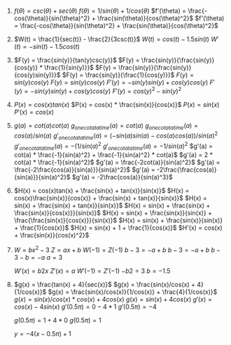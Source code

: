 1. $f(\theta) = csc(\theta) + sec(\theta)$
	$f(\theta) = 1/sin(\theta) + 1/cos(\theta)$
	$f'(\theta) = \frac{-cos(\theta)}{sin(\theta)^2} + \frac{sin(\theta)}{cos(\theta)^2}$
	$f'(\theta) = \frac{-cos(\theta)}{sin(\theta)^2} + \frac{sin(\theta)}{cos(\theta)^2}$
2. $W(t) = \frac{1}{sec(t)} - \frac{2}{3csc(t)}$
	$W(t) = cos(t) - 1.5sin(t)$
	$W'(t) = -sin(t) - 1.5cos(t)$
3. $F(y) = \frac{sin(y)}{tan(y)csc(y)}$
	$F(y) = \frac{sin(y)}{\frac{sin(y)}{cos(y)} * \frac{1}{sin(y)}}$
	$F(y) = \frac{sin(y)}{\frac{sin(y)}{cos(y)sin(y)}}$
	$F(y) = \frac{sin(y)}{\frac{1}{cos(y)}}$
	$F(y) = sin(y)cos(y)$
	$F(y) = sin(y)cos(y)$
	$F'(y) = -sin(y)sin(y) + cos(y)cos(y)$
	$F'(y) = -sin(y)sin(y) + cos(y)cos(y)$
	$F'(y) = cos(y)^2 -sin(y)^2$
4. $P(x) = cos(x)tan(x)$
	$P(x) = cos(x) * \frac{sin(x)}{cos(x)}$
	$P(x) = sin(x)$
	$P'(x) = cos(x)$
5. $g(a) = cot(a)cot(a)$
	$g_{one cot at a time}(a) = cot(a)$
	$g_{one cot at a time}(a) = cos(a)/sin(a)$
	$g'_{one cot at a time}(a) = (-sin(a)sin(a) - cos(a)cos(a))/sin(a)^2$
	$g'_{one cot at a time}(a) = -(1/sin(a)^2$
	$g'_{one cot at a time}(a) = -1/sin(a)^2$
	$g'(a) = cot(a) * \frac{-1}{sin(a)^2} + \frac{-1}{sin(a)^2} * cot(a)$
	$g'(a) = 2 * cot(a) * \frac{-1}{sin(a)^2}$
	$g'(a) = \frac{-2cot(a)}{sin(a)^2}$
	$g'(a) = \frac{-2\frac{cos(a)}{sin(a)}}{sin(a)^2}$
	$g'(a) = -2\frac{\frac{cos(a)}{sin(a)}}{sin(a)^2}$
	$g'(a) = -2\frac{cos(a)}{sin(a)^3}$
6. $H(x) = cos(x)tan(x) + \frac{sin(x) + tan(x)}{sin(x)}$
	$H(x) = cos(x)\frac{sin(x)}{cos(x)} + \frac{sin(x) + tan(x)}{sin(x)}$
	$H(x) = sin(x) + \frac{sin(x) + tan(x)}{sin(x)}$
	$H(x) = sin(x) + \frac{sin(x) + \frac{sin(x)}{cos(x)}}{sin(x)}$
	$H(x) = sin(x) + \frac{sin(x)}{sin(x)} + \frac{\frac{sin(x)}{cos(x)}}{sin(x)}$
	$H(x) = sin(x) + \frac{sin(x)}{sin(x)} + \frac{1}{cos(x)}$
	$H(x) = sin(x) + 1 + \frac{1}{cos(x)}$
	$H'(x) = cos(x) + \frac{sin(x)}{cos(x)^2}$
7. $W = bx^2 - 3$
	$Z = ax + b$
	$W(-1) = Z(-1)$
	$b - 3 = -a + b$
	$b - 3 = -a + b$
	$b - 3 - b = -a$
	$a = 3$
	
	$W'(x) = b2x$
	$Z'(x) = a$
	$W'(-1) = Z'(-1)$
	$-b2 = 3$
	$b = -1.5$
8. $g(x) = \frac{tan(x) + 4}{sec(x)}$
	$g(x) = \frac{sin(x)/cos(x) + 4}{1/cos(x)}$
	$g(x) = \frac{sin(x)/cos(x)}{1/cos(x)} + \frac{4}{1/cos(x)}$
	$g(x) = sin(x)/cos(x)* cos(x) + 4cos(x)$
	$g(x) = sin(x) + 4cos(x)$
	$g'(x) = cos(x) - 4sin(x)$
	$g'(0.5\pi) = 0 - 4*1$
	$g'(0.5\pi) = -4$
	
	$g(0.5\pi) = 1 + 4*0$
	$g(0.5\pi) = 1$
	
	$y = -4(x-0.5\pi)+1$
	
	
	